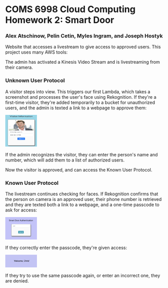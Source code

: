 # COMS 6998 Cloud Computing Homework 2: Smart Door
### Alex Atschinow, Pelin Cetin, Myles Ingram, and Joseph Hostyk

Website that accesses a livestream to give access to approved users.
This project uses many AWS tools:

The admin has activated a Kinesis Video Stream and is livestreaming from their camera.

### Unknown User Protocol

A visitor steps into view. This triggers our first Lambda, which takes a screenshot and processes the user's face using Rekognition.
If they're a first-time visitor, they're added temporarily to a bucket for unauthorized users, and the admin is texted a link to a webpage to approve them:

<img src="https://github.com/jhostyk/SmartDoor/blob/main/Demo/authorizeUser.png" alt="Your image title" height="100" width="100"/>

If the admin recognizes the visitor, they can enter the person's name and number, which will add them to a list of authorized users.

Now the visitor is approved, and can access the Known User Protocol.

### Known User Protocol

The livestream continues checking for faces. If Rekognition confirms that the person on camera is an approved user, their phone number is retrieved and they are texted both a link to a webpage, and a one-time passcode to ask for access:

<img src="https://github.com/jhostyk/SmartDoor/blob/main/Demo/allowAccess.png" alt="Your image title" width="100"/>

If they correctly enter the passcode, they're given access:

<img src="https://github.com/jhostyk/SmartDoor/blob/main/Demo/accessApproved.png" alt="Your image title" width="100"/>

If they try to use the same passcode again, or enter an incorrect one, they are denied.


